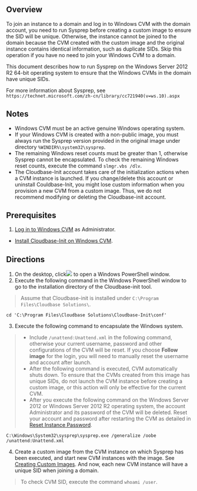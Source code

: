 ## Overview
To join an instance to a domain and log in to Windows CVM with the domain account, you need to run Sysprep before creating a custom image to ensure the SID will be unique. Otherwise, the instance cannot be joined to the domain because the CVM created with the custom image and the original instance contains identical information, such as duplicate SIDs. Skip this operation if you have no need to join your Windows CVM to a domain.

This document describes how to run Sysprep on the Windows Server 2012 R2 64-bit operating system to ensure that the Windows CVMs in the domain have unique SIDs.

For more information about Sysprep, see `https://technet.microsoft.com/zh-cn/library/cc721940(v=ws.10).aspx`


## Notes

- Windows CVM must be an active genuine Windows operating system.
- If your Windows CVM is created with a non-public image, you must always run the Sysprep version provided in the original image under directory `%WINDIR%\system32\sysprep`.
- The remaining Windows reset counts must be greater than 1, otherwise Sysprep cannot be encapsulated.
To check the remaining Windows reset counts, execute the command `slmgr.vbs /dlv`.
- The Cloudbase-Init account takes care of the initialization actions when a CVM instance is launched. If you change/delete this account or uninstall Couldbase-Init, you might lose custom information when you provision a new CVM from a custom image. Thus, we do not recommend modifying or deleting the Cloudbase-init account.   

## Prerequisites

1. [Log in to Windows CVM](https://intl.cloud.tencent.com/document/product/213/5435) as Administrator.
- [Install Cloudbase-Init on Windows CVM](https://intl.cloud.tencent.com/document/product/213/32364).

## Directions

1. On the desktop, click<img src="https://main.qcloudimg.com/raw/f0c84862ef30956c201c3e7c85a26eec.png"></img> to open a Windows PowerShell window.
2. Execute the following command in the Windows PowerShell window to go to the installation directory of the Cloudbase-init tool.
> Assume that Cloudbase-init is installed under `C:\Program Files\Cloudbase Solutions\`.
>
```
cd 'C:\Program Files\Cloudbase Solutions\Cloudbase-Init\conf'
```
3. Execute the following command to encapsulate the Windows system.
> 
> - Include `/unattend:Unattend.xml` in the following command, otherwise your current username, password and other configurations of the CVM will be reset. If you choose **Follow image** for the login, you will need to manually reset the username and account after launch.
> - After the following command is executed, CVM automatically shuts down. To ensure that the CVMs created from this image has unique SIDs, do not launch the CVM instance before creating a custom image, or this action will only be effective for the current CVM.  
> - After you execute the following command on the Windows Server 2012 or Windows Server 2012 R2 operating system, the account Administrator and its password of the CVM will be deleted. Reset your account and password after restarting the CVM as detailed in [Reset Instance Password](https://intl.cloud.tencent.com/document/product/213/16566).
> 
```
C:\Windows\System32\sysprep\sysprep.exe /generalize /oobe /unattend:Unattend.xml
```
4. Create a custom image from the CVM instance on which Sysprep has been executed, and start new CVM instances with the image. See [Creating Custom Images](https://intl.cloud.tencent.com/document/product/213/4942).
And now, each new CVM instance will have a unique SID when joining a domain.
> To check CVM SID, execute the command `whoami /user`.
>



